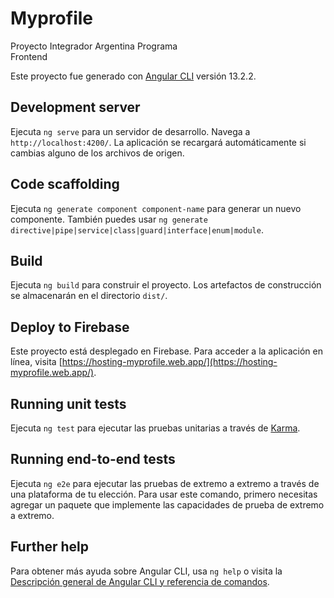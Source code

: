 # Myprofile
Proyecto Integrador Argentina Programa  
Frontend

Este proyecto fue generado con [Angular CLI](https://github.com/angular/angular-cli) versión 13.2.2.

## Development server

Ejecuta `ng serve` para un servidor de desarrollo. Navega a `http://localhost:4200/`. La aplicación se recargará automáticamente si cambias alguno de los archivos de origen.

## Code scaffolding

Ejecuta `ng generate component component-name` para generar un nuevo componente. También puedes usar `ng generate directive|pipe|service|class|guard|interface|enum|module`.

## Build

Ejecuta `ng build` para construir el proyecto. Los artefactos de construcción se almacenarán en el directorio `dist/`.

## Deploy to Firebase

Este proyecto está desplegado en Firebase. Para acceder a la aplicación en línea, visita [https://hosting-myprofile.web.app/](https://hosting-myprofile.web.app/).

## Running unit tests

Ejecuta `ng test` para ejecutar las pruebas unitarias a través de [Karma](https://karma-runner.github.io).

## Running end-to-end tests

Ejecuta `ng e2e` para ejecutar las pruebas de extremo a extremo a través de una plataforma de tu elección. Para usar este comando, primero necesitas agregar un paquete que implemente las capacidades de prueba de extremo a extremo.

## Further help

Para obtener más ayuda sobre Angular CLI, usa `ng help` o visita la [Descripción general de Angular CLI y referencia de comandos](https://angular.io/cli).

